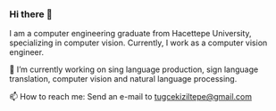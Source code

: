 ### Hi there 👋

I am a computer engineering graduate from Hacettepe University, specializing in computer vision. Currently, I work as a computer vision engineer. 

🔭 I’m currently working on sing language production, sign language translation, computer vision and natural language processing. 

📫 How to reach me: Send an e-mail to tugcekiziltepe@gmail.com

